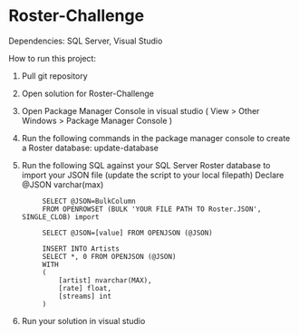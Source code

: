 # Roster-Challenge

Dependencies: SQL Server, Visual Studio

How to run this project:

1. Pull git repository
2. Open solution for Roster-Challenge 
3. Open Package Manager Console in visual studio ( View > Other Windows > Package Manager Console )
4. Run the following commands in the package manager console to create a Roster database: update-database
5. Run the following SQL against your SQL Server Roster database to import your JSON file (update the script to your local filepath)
			Declare @JSON varchar(max)

			SELECT @JSON=BulkColumn
			FROM OPENROWSET (BULK 'YOUR FILE PATH TO Roster.JSON', SINGLE_CLOB) import

			SELECT @JSON=[value] FROM OPENJSON (@JSON)

			INSERT INTO Artists
			SELECT *, 0 FROM OPENJSON (@JSON)
			WITH 
			(
				[artist] nvarchar(MAX), 
				[rate] float, 
				[streams] int
			)

6. Run your solution in visual studio
